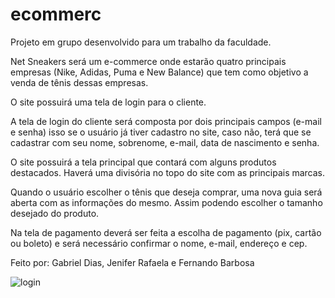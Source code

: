 # ecommerc
Projeto em grupo desenvolvido para um trabalho da faculdade. 

Net Sneakers será um e-commerce onde estarão quatro principais empresas (Nike, Adidas, Puma e New Balance) que tem como objetivo a venda de tênis dessas empresas.

O site possuirá uma tela de login para o cliente.

A tela de login do cliente será composta por dois principais campos (e-mail e senha) isso se o usuário já tiver cadastro no site, caso não, terá que se cadastrar com seu nome, sobrenome, e-mail, data de nascimento e senha.

O site possuirá a tela principal que contará com alguns produtos destacados. Haverá uma divisória no topo do site com as principais marcas.

Quando o usuário escolher o tênis que deseja comprar, uma nova guia será aberta com as informações do mesmo. Assim podendo escolher o tamanho desejado do produto.

Na tela de pagamento deverá ser feita a escolha de pagamento (pix, cartão ou boleto) e será necessário confirmar o nome, e-mail, endereço e cep.

Feito por: Gabriel Dias, Jenifer Rafaela e Fernando Barbosa


<img align="center" alt="login" src="video/ecommerc.mp4">

